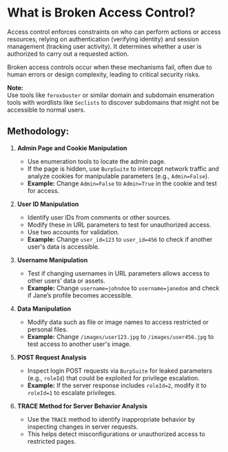 # What is Broken Access Control?

Access control enforces constraints on who can perform actions or access resources, relying on authentication (verifying identity) and session management (tracking user activity). It determines whether a user is authorized to carry out a requested action.

Broken access controls occur when these mechanisms fail, often due to human errors or design complexity, leading to critical security risks.

**Note:**  
Use tools like `feroxbuster` or similar domain and subdomain enumeration tools with wordlists like `Seclists` to discover subdomains that might not be accessible to normal users.

## Methodology:

1. **Admin Page and Cookie Manipulation**  
   - Use enumeration tools to locate the admin page.  
   - If the page is hidden, use `BurpSuite` to intercept network traffic and analyze cookies for manipulable parameters (e.g., `Admin=False`).  
   - **Example:** Change `Admin=False` to `Admin=True` in the cookie and test for access.

2. **User ID Manipulation**  
   - Identify user IDs from comments or other sources.  
   - Modify these in URL parameters to test for unauthorized access.  
   - Use two accounts for validation.  
   - **Example:** Change `user_id=123` to `user_id=456` to check if another user's data is accessible.

3. **Username Manipulation**  
   - Test if changing usernames in URL parameters allows access to other users’ data or assets.  
   - **Example:** Change `username=johndoe` to `username=janedoe` and check if Jane’s profile becomes accessible.

4. **Data Manipulation**  
   - Modify data such as file or image names to access restricted or personal files.  
   - **Example:** Change `/images/user123.jpg` to `/images/user456.jpg` to test access to another user's image.

5. **POST Request Analysis**  
   - Inspect login POST requests via `BurpSuite` for leaked parameters (e.g., `roleId`) that could be exploited for privilege escalation.  
   - **Example:** If the server response includes `roleId=2`, modify it to `roleId=1` to escalate privileges.

6. **TRACE Method for Server Behavior Analysis**  
   - Use the `TRACE` method to identify inappropriate behavior by inspecting changes in server requests.  
   - This helps detect misconfigurations or unauthorized access to restricted pages.
